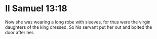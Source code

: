 # II Samuel 13:18

Now she was wearing a long robe with sleeves, for thus were the virgin daughters of the king dressed. So his servant put her out and bolted the door after her.
